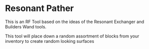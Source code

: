# Resonant Pather

This is an RF Tool based on the ideas of the Resonant Exchanger and Builders Wand tools.

This tool will place down a random assortment of blocks from your inventory to create random looking surfaces
